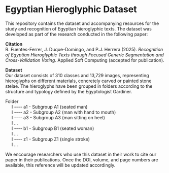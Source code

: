 # Egyptian Hieroglyphic Dataset

This repository contains the dataset and accompanying resources for the study and recognition of Egyptian hieroglyphic texts. The dataset was developed as part of the research conducted in the following paper:

**Citation**  
R. Fuentes-Ferrer, J. Duque-Domingo, and P.J. Herrera (2025). *Recognition of Egyptian Hieroglyphic Texts through Focused Generic Segmentation and Cross-Validation Voting*. Applied Soft Computing (accepted for publication).

**Dataset** <br>
Our dataset consists of 310 classes and 13,729 images, representing hieroglyphs on different materials, concretely carved or painted stone stelae. The hieroglyphs have been grouped in folders according to the structure and typology defined by the Egyptologist Gardiner.

Folder <br>
&nbsp;&nbsp;&nbsp;&nbsp; I ---- a1 -  Subgroup A1 (seated man) <br>
&nbsp;&nbsp;&nbsp;&nbsp; I ---- a2 -  Subgroup A2 (man with hand to mouth) <br>
&nbsp;&nbsp;&nbsp;&nbsp; I ---- a3 -  Subgroup A3 (man sitting on heel) <br>
&nbsp;&nbsp;&nbsp;&nbsp; I ...<br>
&nbsp;&nbsp;&nbsp;&nbsp; I ---- b1 -  Subgroup B1 (seated woman) <br>
&nbsp;&nbsp;&nbsp;&nbsp; I ...<br>
&nbsp;&nbsp;&nbsp;&nbsp; I ---- z1 -  Subgroup Z1 (single stroke) <br>
&nbsp;&nbsp;&nbsp;&nbsp; I ... <br>
 
We encourage researchers who use this dataset in their work to cite our paper in their publications. Once the DOI, volume, and page numbers are available, this reference will be updated accordingly.

